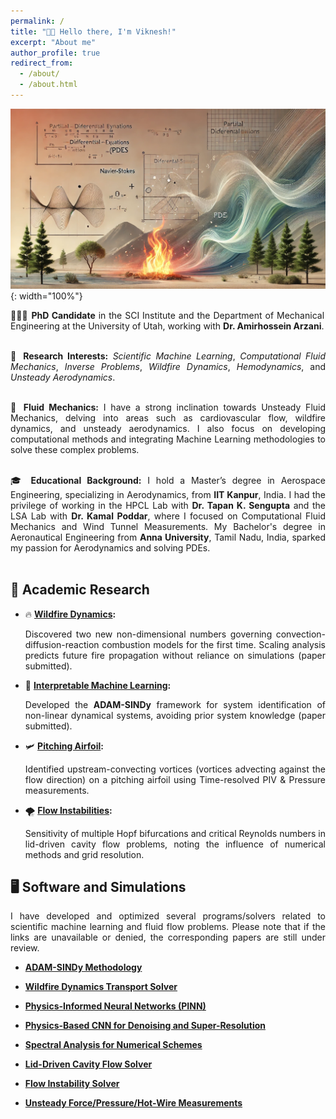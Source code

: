 ```yaml
---
permalink: /
title: "👋🏼 Hello there, I'm Viknesh!"
excerpt: "About me"
author_profile: true
redirect_from: 
  - /about/
  - /about.html
---
```


![Illustration of dynamical system analysis](https://raw.githubusercontent.com/siva-viknesh/siva-viknesh.github.io/master/images/pic_dyna3.webp){: width="100%"}

<div style="text-align: justify;">
👨🏻‍🎓 <strong>PhD Candidate</strong> in the SCI Institute and the Department of Mechanical Engineering at the University of Utah, working with <strong>Dr. Amirhossein Arzani</strong>.<br><br>

🔬 <strong>Research Interests:</strong> <em>Scientific Machine Learning</em>, <em>Computational Fluid Mechanics</em>, <em>Inverse Problems</em>, <em>Wildfire Dynamics</em>, <em>Hemodynamics</em>, and <em>Unsteady Aerodynamics</em>.<br><br>

🌊 <strong>Fluid Mechanics:</strong> I have a strong inclination towards Unsteady Fluid Mechanics, delving into areas such as cardiovascular flow, wildfire dynamics, and unsteady aerodynamics. I also focus on developing computational methods and integrating Machine Learning methodologies to solve these complex problems.<br><br>

🎓 <strong>Educational Background:</strong> I hold a Master’s degree in Aerospace Engineering, specializing in Aerodynamics, from <strong>IIT Kanpur</strong>, India. I had the privilege of working in the HPCL Lab with <strong>Dr. Tapan K. Sengupta</strong> and the LSA Lab with <strong>Dr. Kamal Poddar</strong>, where I focused on Computational Fluid Mechanics and Wind Tunnel Measurements. My Bachelor's degree in Aeronautical Engineering from <strong>Anna University</strong>, Tamil Nadu, India, sparked my passion for Aerodynamics and solving PDEs.<br><br>
</div>

## 🔬 Academic Research
- 🔥 **[Wildfire Dynamics](https://github.com/siva-viknesh/Wildland_Fire_Dynamics):** 
  <div style="text-align: justify;">
  Discovered two new non-dimensional numbers governing convection-diffusion-reaction combustion models for the first time. Scaling analysis predicts future fire propagation without reliance on simulations (paper submitted).
  </div>

- 🤖 **[Interpretable Machine Learning](https://github.com/siva-viknesh/ADAM-SINDy):**
  <div style="text-align: justify;">
  Developed the <strong>ADAM-SINDy</strong> framework for system identification of non-linear dynamical systems, avoiding prior system knowledge (paper submitted).
  </div>

- 🛩️ **[Pitching Airfoil](https://pubs.aip.org/aip/pof/article/33/8/087115/1080453/Active-control-of-separated-flow-on-a-symmetric):** 
  <div style="text-align: justify;">
  Identified upstream-convecting vortices (vortices advecting against the flow direction) on a pitching airfoil using Time-resolved PIV & Pressure measurements.
  </div>

- 🌪️ **[Flow Instabilities](https://journals.aps.org/pre/abstract/10.1103/PhysRevE.99.013305):** 
  <div style="text-align: justify;">
  Sensitivity of multiple Hopf bifurcations and critical Reynolds numbers in lid-driven cavity flow problems, noting the influence of numerical methods and grid resolution.
  </div>

## 🖥️ Software and Simulations
<div style="text-align: justify;">
I have developed and optimized several programs/solvers related to scientific machine learning and fluid flow problems. Please note that if the links are unavailable or denied, the corresponding papers are still under review.  </div>

- **[ADAM-SINDy Methodology](https://github.com/siva-viknesh/ADAM-SINDy)**

- **[Wildfire Dynamics Transport Solver](https://github.com/siva-viknesh/Wildland_Fire_Dynamics)**

- **[Physics-Informed Neural Networks (PINN)](https://github.com/siva-viknesh/Inverse-BC-PINN-Framework)**

- **[Physics-Based CNN for Denoising and Super-Resolution](https://github.com/siva-viknesh/Physics-Based_ML/blob/main/Fluid_Mechanics/Physics-based_CNN.ipynb)**

- **[Spectral Analysis for Numerical Schemes](https://github.com/siva-viknesh/Computational_Fluid_Mechanics/tree/main/Spectral_Analysis)**

- **[Lid-Driven Cavity Flow Solver](https://github.com/siva-viknesh/Computational_Fluid_Mechanics/tree/main/Lid_Driven_Cavity_Flow)**

- **[Flow Instability Solver](https://github.com/siva-viknesh/Computational_Fluid_Mechanics/tree/main/Fluid_Solvers)**

- **[Unsteady Force/Pressure/Hot-Wire Measurements](https://github.com/siva-viknesh/Experiments_Pitching_Airfoil)**
